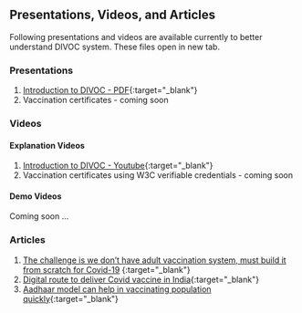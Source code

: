 ## Presentations, Videos, and Articles

Following presentations and videos are available currently to better understand DIVOC system. These files open in new tab.

### Presentations

1. [Introduction to DIVOC - PDF](https://drive.google.com/file/d/1kBl-WCUX75qabvGrPSXWubU4p5o-38cV/view){:target="_blank"}
2. Vaccination certificates - coming soon

### Videos

#### Explanation Videos

1. [Introduction to DIVOC - Youtube](https://youtu.be/vl_EP9fpzh0){:target="_blank"}
2. Vaccination certificates using W3C verifiable credentials - coming soon

#### Demo Videos

Coming soon ...

### Articles

1. [The challenge is we don’t have adult vaccination system, must build it from scratch for Covid-19](https://indianexpress.com/article/india/nandan-nilekani-coronavirus-vaccine-tracker-health-sector-economy-6779867/) {:target="_blank"}
2. [Digital route to deliver Covid vaccine in India](https://economictimes.indiatimes.com/markets/expert-view/nandan-nilekani-on-digital-route-to-deliver-covid-vaccine-in-india/articleshow/79208481.cms?from=mdr){:target="_blank"}
3. [Aadhaar model can help in vaccinating population quickly](https://government.economictimes.indiatimes.com/news/digital-india/aadhaar-model-can-help-in-vaccinating-population-quickly-infosys-chairman-nandan-nilekani/77757327){:target="_blank"}
